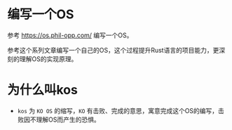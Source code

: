 # 编写一个OS

参考 https://os.phil-opp.com/ 编写一个OS。

参考这个系列文章编写一个自己的OS，这个过程提升Rust语言的项目能力，更深刻的理解OS的实现原理。

# 为什么叫kos
- `kos` 为 `KO OS` 的缩写，`KO` 有击败、完成的意思，寓意完成这个OS的编写，击败因不理解OS而产生的恐惧。
